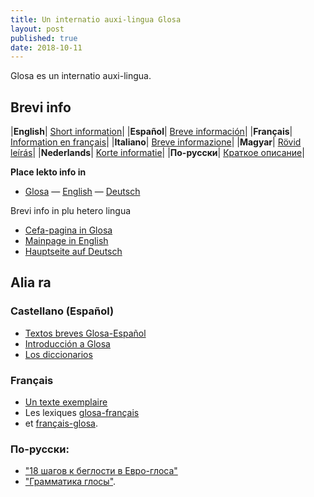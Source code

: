 ```yaml
---
title: Un internatio auxi-lingua Glosa
layout: post
published: true
date: 2018-10-11
---
```


Glosa es un internatio auxi-lingua.

## Brevi info

|**English**| [Short information](brevi/english)|
|**Español**| [Breve información](brevi/espanjol)|
|**Français**| [Information en français](brevi/francais)|
|**Italiano**| [Breve informazione](brevi/italiano)|
|**Magyar**| [Rövid leírás](brevi/magyar)|
|**Nederlands**| [Korte informatie](brevi/nederlands)|
|**По-русски**| [Краткое описание](brevi/ruski)|


**Place lekto info in**
 - [Glosa](gl/) — [English](en/) — [Deutsch](dt/)

Brevi info in plu hetero lingua 

 - [Cefa-pagina in Glosa](../gl/index.html)
 - [Mainpage in English](../en/index.html)
 - [Hauptseite auf Deutsch](../dt/index.html)



## Alia ra

### Castellano (Español)

 - [Textos breves Glosa-Español](brevi/estextu.htm)
 - [Introducción a Glosa](brevi/esintra.htm)
 - [Los diccionarios](gid/index.html)

### Français

 - [Un texte exemplaire](brevi/frdaudet.htm)
 - Les lexiques [glosa-français](gid/gl1kfr.htm)
 - et [français-glosa](gid/frgl1k.htm).

### По-русски:

 - ["18 шагов к беглости в Евро-глоса"](brevi/ru18s.htm)
 - ["Грамматика глосы"](brevi/rugram.htm).
